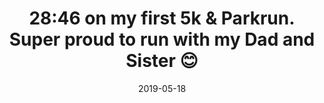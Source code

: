 ---
title: "28:46 on my first 5k & Parkrun. Super proud to run with my Dad and Sister 😊"
date: 2019-05-18
categories: Image
image: /images/blog/first-parkrun.jpg
size: true
---